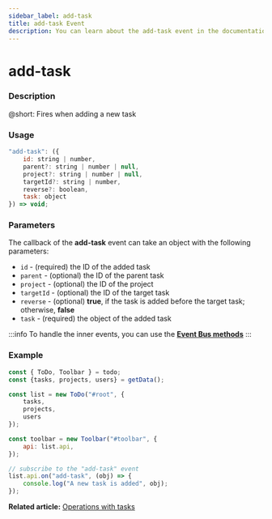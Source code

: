 ```yaml
---
sidebar_label: add-task
title: add-task Event
description: You can learn about the add-task event in the documentation of the DHTMLX JavaScript To Do List library. Browse developer guides and API reference, try out code examples and live demos, and download a free 30-day evaluation version of DHTMLX To Do List.
---
```


# add-task

### Description

@short: Fires when adding a new task

### Usage

~~~js
"add-task": ({
    id: string | number,
    parent?: string | number | null,
    project?: string | number | null,
    targetId?: string | number,
    reverse?: boolean,
    task: object
}) => void;
~~~

### Parameters

The callback of the **add-task** event can take an object with the following parameters:

- `id` - (required) the ID of the added task
- `parent` - (optional) the ID of the parent task
- `project` - (optional) the ID of the project
- `targetId` - (optional) the ID of the target task
- `reverse` - (optional) **true**, if the task is added before the target task; otherwise, **false**
- `task` - (required) the object of the added task

:::info
To handle the inner events, you can use the [**Event Bus methods**](category/event-bus-methods.md)
:::

### Example

~~~js {15-17}
const { ToDo, Toolbar } = todo;
const {tasks, projects, users} = getData();

const list = new ToDo("#root", {
	tasks,
    projects,
    users
});

const toolbar = new Toolbar("#toolbar", {
	api: list.api,
});

// subscribe to the "add-task" event
list.api.on("add-task", (obj) => {
    console.log("A new task is added", obj);
});
~~~

**Related article:** [Operations with tasks](guides/task_operations.md)
